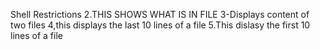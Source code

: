 Shell Restrictions
2.THIS SHOWS WHAT IS IN FILE 
3-Displays content of two files
4,this displays the last 10 lines of a file
5.This dislasy the first 10 lines of a file

